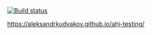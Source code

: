 [![Build status](https://ci.appveyor.com/api/projects/status/t8i2v8142fe63thg/branch/main?svg=true)](https://ci.appveyor.com/project/AleksandrKudyakov/ahj-testing/branch/main)

https://aleksandrkudyakov.github.io/ahj-testing/